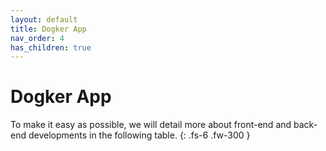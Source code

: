 ```yaml
---
layout: default
title: Dogker App
nav_order: 4
has_children: true
---
```


# Dogker App

To make it easy as possible, we will detail more about front-end and back-end developments in the following table.
{: .fs-6 .fw-300 }